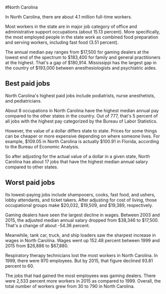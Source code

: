 

#North Carolina

In North Carolina, there are about 4.1 million full-time workers.


Most workers in the state are in major job category of office and administrative support occupations (about 15.13 percent). More specifically, the most employed people in the state work as combined food preparation and serving workers, including fast food (3.51 percent).
               
The annual median pay ranges from $17,500 for gaming dealers at the lowest end of the spectrum to  $183,400 for family and general practitioners at the highest. That's a gap of $180,914. Mississippi has the largest gap in the country of $193,000 between anesthesiologists and psychiatric aides.
               
## Best paid jobs
North Carolina's highest paid jobs include podiatrists, nurse anesthetists, and pediatricians.
               
About 8 occupations in North Carolina have the highest median annual pay compared to the other states in the country. Out of 777, that's 5 percent of all jobs with the highest pay categorized by the Bureau of Labor Statistics.
               
However, the value of a dollar differs state to state. Prices for some things can be cheaper or more expensive depending on where someone lives. For example, $109.05 in North Carolina is actually $100.91 in Florida, according to the Bureau of Economic Analysis.
               
So after adjusting for the actual value of a dollar in a given state, North Carolina has about 17 jobs that have the highest median annual salary compared to other states.
               
## Worst paid jobs

Its lowest-paying jobs include shampooers, cooks, fast food, and ushers, lobby attendants, and ticket takers. After adjusting for cost of living, those occupational groups make $20,032,  $19,509, and  $19,389, respectively.
               
Gaming dealers have seen the largest decline in wages. Between 2003 and 2015, the adjusted median annual salary dropped from $38,346 to $17,500. That's a change of about -54.36 percent.
               
Meanwhile, tank car, truck, and ship loaders saw the sharpest increase in wages in North Carolina. Wages went up 152.48 percent between 1999 and 2015 from $26,886 to $67,880.

Respiratory therapy technicians lost the most workers in North Carolina. In 1999, there were 970 employees. But by 2015, that figure declined 93.81 percent to 60. 
               
The jobs that had gained the most employees was gaming dealers. There were 2,533 percent more workers in 2015 as compared to 1999. Overall, the total number of workers grew from 30 to 790 in North Carolina.
